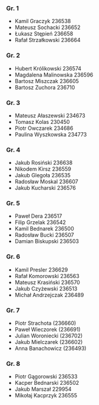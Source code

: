 ### Gr. 1
* Kamil Graczyk 236538
* Mateusz Sochacki 236652
* Łukasz Stępień 236658
* Rafał Strzałkowski 236664
### Gr. 2
* Hubert Królikowski 236574
* Magdalena Malinowska 236596
* Bartosz Miszczak 236605
* Bartosz Zuchora 236710
### Gr. 3
* Mateusz Ałaszewski 234673
* Tomasz Kolas 230450
* Piotr Owczarek 234686
* Paulina Wyszkowska 234773
### Gr. 4
* Jakub Rosiński 236638
* Nikodem Kirsz 236559
* Jakub Glegoła 236535
* Radosław Moskal 236607
* Jakub Kucharski 236576
### Gr. 5
* Paweł Dera 236517
* Filip Grzelak 236542
* Kamil Bednarek 236500
* Radosław Bucki 236507
* Damian Biskupski 236503
### Gr. 6
* Kamil Presler 236629
* Rafał Komorowski 236563
* Mateusz Krasiński  236570
* Jakub Czyżewski 236513
* Michał Andrzejczak 236489
### Gr. 7
* Piotr Strachota (236660)
* Paweł Wieczorek (236691)
* Julian Woroniecki (236702)
* Jakub Mielczarek (236602)
* Anna Banachowicz (236493)
### Gr. 8
* Piotr Gągorowski 236533
* Kacper Bednarski 236502
* Jakub Marszał 229954
* Mikołaj Kacprzyk 236555
